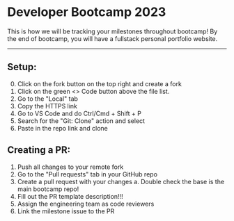 # Developer Bootcamp 2023

This is how we will be tracking your milestones throughout bootcamp! By the end of bootcamp, you will have a fullstack personal portfolio website.

---

## Setup:

0. Click on the fork button on the top right and create a fork
1. Click on the green <> Code button above the file list.
2. Go to the "Local" tab
3. Copy the HTTPS link
4. Go to VS Code and do Ctrl/Cmd + Shift + P
5. Search for the "Git: Clone" action and select
6. Paste in the repo link and clone

## Creating a PR:

1. Push all changes to your remote fork
2. Go to the "Pull requests" tab in your GitHub repo
3. Create a pull request with your changes
   a. Double check the base is the main bootcamp repo!
4. Fill out the PR template description!!!
5. Assign the engineering team as code reviewers
6. Link the milestone issue to the PR
